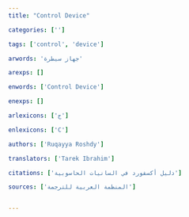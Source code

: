 ```yaml
---
title: "Control Device"

categories: ['']

tags: ['control', 'device']

arwords: 'جهاز سيطرة'

arexps: []

enwords: ['Control Device']

enexps: []

arlexicons: ['ج']

enlexicons: ['C']

authors: ['Ruqayya Roshdy']

translators: ['Tarek Ibrahim']

citations: ['دليل أكسفورد في السانيات الحاسوبية']

sources: ['المنظمة العربية للترجمة']


---
```

